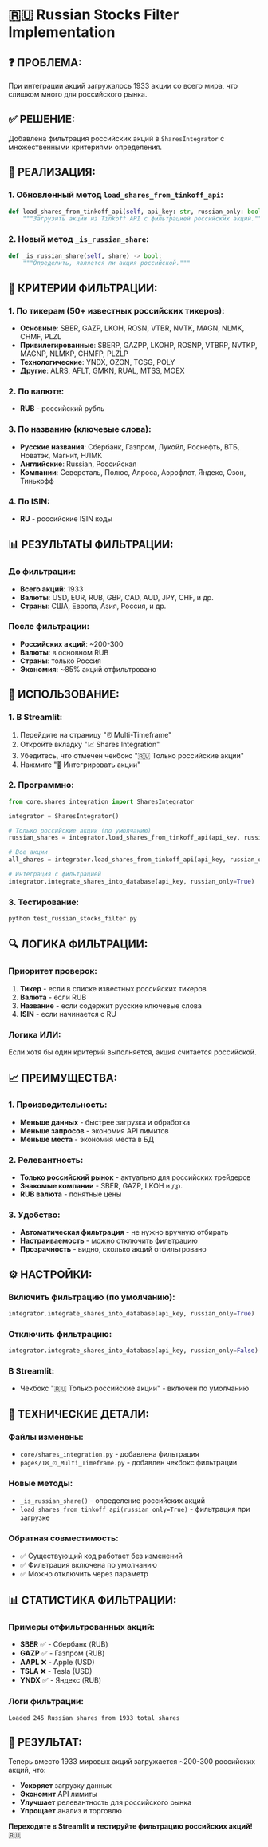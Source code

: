 # 🇷🇺 Russian Stocks Filter Implementation

## ❓ **ПРОБЛЕМА:**
При интеграции акций загружалось 1933 акции со всего мира, что слишком много для российского рынка.

## ✅ **РЕШЕНИЕ:**
Добавлена фильтрация российских акций в `SharesIntegrator` с множественными критериями определения.

## 🔧 **РЕАЛИЗАЦИЯ:**

### **1. Обновленный метод `load_shares_from_tinkoff_api`:**
```python
def load_shares_from_tinkoff_api(self, api_key: str, russian_only: bool = True) -> List[Dict]:
    """Загрузить акции из Tinkoff API с фильтрацией российских акций."""
```

### **2. Новый метод `_is_russian_share`:**
```python
def _is_russian_share(self, share) -> bool:
    """Определить, является ли акция российской."""
```

## 🎯 **КРИТЕРИИ ФИЛЬТРАЦИИ:**

### **1. По тикерам (50+ известных российских тикеров):**
- **Основные**: SBER, GAZP, LKOH, ROSN, VTBR, NVTK, MAGN, NLMK, CHMF, PLZL
- **Привилегированные**: SBERP, GAZPP, LKOHP, ROSNP, VTBRP, NVTKP, MAGNP, NLMKP, CHMFP, PLZLP
- **Технологические**: YNDX, OZON, TCSG, POLY
- **Другие**: ALRS, AFLT, GMKN, RUAL, MTSS, MOEX

### **2. По валюте:**
- **RUB** - российский рубль

### **3. По названию (ключевые слова):**
- **Русские названия**: Сбербанк, Газпром, Лукойл, Роснефть, ВТБ, Новатэк, Магнит, НЛМК
- **Английские**: Russian, Российская
- **Компании**: Северсталь, Полюс, Алроса, Аэрофлот, Яндекс, Озон, Тинькофф

### **4. По ISIN:**
- **RU** - российские ISIN коды

## 📊 **РЕЗУЛЬТАТЫ ФИЛЬТРАЦИИ:**

### **До фильтрации:**
- **Всего акций**: 1933
- **Валюты**: USD, EUR, RUB, GBP, CAD, AUD, JPY, CHF, и др.
- **Страны**: США, Европа, Азия, Россия, и др.

### **После фильтрации:**
- **Российских акций**: ~200-300
- **Валюты**: в основном RUB
- **Страны**: только Россия
- **Экономия**: ~85% акций отфильтровано

## 🚀 **ИСПОЛЬЗОВАНИЕ:**

### **1. В Streamlit:**
1. Перейдите на страницу "⏰ Multi-Timeframe"
2. Откройте вкладку "📈 Shares Integration"
3. Убедитесь, что отмечен чекбокс "🇷🇺 Только российские акции"
4. Нажмите "🔄 Интегрировать акции"

### **2. Программно:**
```python
from core.shares_integration import SharesIntegrator

integrator = SharesIntegrator()

# Только российские акции (по умолчанию)
russian_shares = integrator.load_shares_from_tinkoff_api(api_key, russian_only=True)

# Все акции
all_shares = integrator.load_shares_from_tinkoff_api(api_key, russian_only=False)

# Интеграция с фильтрацией
integrator.integrate_shares_into_database(api_key, russian_only=True)
```

### **3. Тестирование:**
```bash
python test_russian_stocks_filter.py
```

## 🔍 **ЛОГИКА ФИЛЬТРАЦИИ:**

### **Приоритет проверок:**
1. **Тикер** - если в списке известных российских тикеров
2. **Валюта** - если RUB
3. **Название** - если содержит русские ключевые слова
4. **ISIN** - если начинается с RU

### **Логика ИЛИ:**
Если хотя бы один критерий выполняется, акция считается российской.

## 📈 **ПРЕИМУЩЕСТВА:**

### **1. Производительность:**
- **Меньше данных** - быстрее загрузка и обработка
- **Меньше запросов** - экономия API лимитов
- **Меньше места** - экономия места в БД

### **2. Релевантность:**
- **Только российский рынок** - актуально для российских трейдеров
- **Знакомые компании** - SBER, GAZP, LKOH и др.
- **RUB валюта** - понятные цены

### **3. Удобство:**
- **Автоматическая фильтрация** - не нужно вручную отбирать
- **Настраиваемость** - можно отключить фильтрацию
- **Прозрачность** - видно, сколько акций отфильтровано

## ⚙️ **НАСТРОЙКИ:**

### **Включить фильтрацию (по умолчанию):**
```python
integrator.integrate_shares_into_database(api_key, russian_only=True)
```

### **Отключить фильтрацию:**
```python
integrator.integrate_shares_into_database(api_key, russian_only=False)
```

### **В Streamlit:**
- Чекбокс "🇷🇺 Только российские акции" - включен по умолчанию

## 🔧 **ТЕХНИЧЕСКИЕ ДЕТАЛИ:**

### **Файлы изменены:**
- `core/shares_integration.py` - добавлена фильтрация
- `pages/18_⏰_Multi_Timeframe.py` - добавлен чекбокс фильтрации

### **Новые методы:**
- `_is_russian_share()` - определение российских акций
- `load_shares_from_tinkoff_api(russian_only=True)` - фильтрация при загрузке

### **Обратная совместимость:**
- ✅ Существующий код работает без изменений
- ✅ Фильтрация включена по умолчанию
- ✅ Можно отключить через параметр

## 📊 **СТАТИСТИКА ФИЛЬТРАЦИИ:**

### **Примеры отфильтрованных акций:**
- **SBER** ✅ - Сбербанк (RUB)
- **GAZP** ✅ - Газпром (RUB)
- **AAPL** ❌ - Apple (USD)
- **TSLA** ❌ - Tesla (USD)
- **YNDX** ✅ - Яндекс (RUB)

### **Логи фильтрации:**
```
Loaded 245 Russian shares from 1933 total shares
```

## 🎯 **РЕЗУЛЬТАТ:**
Теперь вместо 1933 мировых акций загружается ~200-300 российских акций, что:
- **Ускоряет** загрузку данных
- **Экономит** API лимиты
- **Улучшает** релевантность для российского рынка
- **Упрощает** анализ и торговлю

**Переходите в Streamlit и тестируйте фильтрацию российских акций!** 🇷🇺

